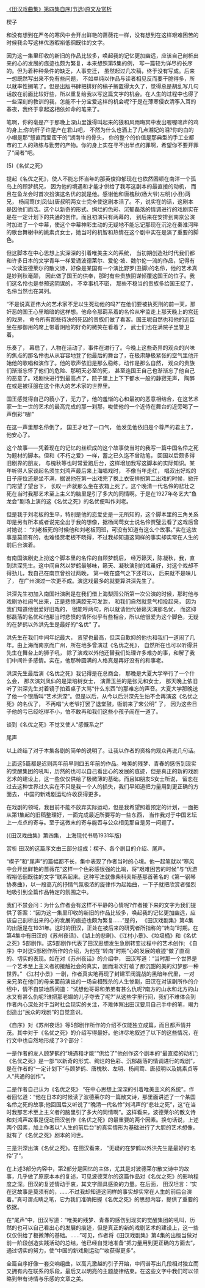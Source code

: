 [《田汉戏曲集》第四集自序(节选)原文及赏析](https://www.vrrw.net/wx/14316.html)

楔子

和没有想到在严冬的寒风中会开出鲜艳的蔷薇花一样，没有想到在这样艰难困苦的时候我会写这样优游暇裕低徊既往的文字。

因为这一集里印收的新旧的作品比较多，唤起我的记忆更加幽远，应该自己剖析出来的心的发展的痕迹也颇为繁复，本来想照第5集的例， 写一篇较为详尽的长序的。但为着种种条件的缺乏，人事变迁， 虽然起过几次稿，终于没有写成。后来一想既然写出来不免有些问题， 不如单纯以作品与读者相见反而要干脆得多，所以就率性搁笔了。但是出版书肆把排好的稿子搁置得太久了，觉得总是胡乱写几句话放在前面比较好些，所以重复给我以写这篇文字的机会。在人生的过程中也得了一些深刻的教训的我，怎能不十分宝爱这样的机会呢?于是在薄寒侵衣清筝入耳的春夜，我终于拿起这相依如命的笔来了。

笔啊，你的毫是产于那晚上深山里饿得叫起来的狼和风雨晦冥中发出喔喔啼声的鸡的身上;你的杆子许是产在君山吧， 不然为什么也洒上了几点湘妃的泪?你的白的小帽是那“戆直而爱蛮干的”湖南牛的骨头， 你的整个的价值是那典型的手工业都市的工人的熟练与勤劳的产物。你的身上实在寻不出半点的罪啊，希望你不要开罪了“闻者”吧。



(5)《名优之死》

提起《名优之死》，使人不能忘怀当年的那英俊抑郁现在也依然困顿在南洋一个孤岛上的顾梦鹤兄， 因为他的境遇和才能才供给了我写这剧本的最直接的动机， 而且在鱼龙会时首次扮演这名优的就是他。感谢他和唐槐秋(杨大爷)左明(小丑)两兄， 杨闻莺(刘凤仙)唐叔明两女士完全使这剧本活了。不，说实在的话，这剧本是因他们而活。这个以新奇的形式、绚烂的色彩、沉郁磊落的情调进行的戏剧实在是在一定计划下的共通的创作。而且初演只有两幕的， 到后来在安排到南京公演时加进了一个中幕，使这个中幕神彩生动的无疑地不能忘记那现在沉沦在秦淮河畔的歌台舞榭中的姚素贞女士，她当时的机智和热情在这个剧中实在是演了重要的脚色。

但这脚本在中心思想上实深深的引着唯美主义的系统， 当初期创造社时代我们都和许多日本的文学青年一样爱诵波德莱尔、爱伦·坡、魏尔伦一流的作品，记得有一次读波德莱尔的散文诗，好像是某国有一个演比野罗(丑脚)的名伶，他的艺术真是妙到秋毫颠， 因此做了国王的供奉，那时有些贵族阴谋倾覆这国王的位子。我们这名伶也是参预这阴谋的， 不幸事机不密， 那些不稳当的贵族多给国王捉了，名伶当然也在其列。

“不是说真正伟大的艺术家不足以生死动他的吗?”在他们要被执死刑的前一天，那奸恶的国王心里暗暗的这样想。他命令那羁系着的名伶从牢监走上那天晚上的宫廷的戏房， 命令所有那些待决的死囚的贵族们做了看客。国王呢自然也和他的近臣坐在那御用的席上带着阴险的好奇的微笑在看着了， 武士们也在满院子里警卫着。

乐奏了， 幕启了，人物在活动了，事件在进行了。今晚上这些奇异的观众的兴味的焦点的那名伶也从从容容地登了他最后的舞台了，在极肃静极紧张的空气里他开始他的歌唱和演作了。他的歌声依旧是那么稳练，动作是那么自然， 观众的贵族们渐渐忘怀了他们的危险、那明天必至的死， 甚至连国王自己也渐渐忘了他自己的恶意了。戏剧快进行到最高点了，院子里上上下下都水一般的静寂无声， 陶醉在或是被征服在这个伟大的艺术家的世界里。

国王感觉得自己的藐小了，无力了，他的羞惭的心和最初的恶意相结合，在这艺术家一生一世的艺术的最高完成的那一刹那，唆使他的一个近侍在舞台的近旁喝了一声倒彩“嗵!”

在这一声里那名伶倒了， 国王才吐了一口气， 他发见他依旧是个尊严的君主了， 他安心了。

这个故事——凭着现在的记忆的丝织成的这个故事使当时的我写一篇中国名伶之死为题材的脚本。但和《不朽之爱》一样，蓄之已久迄不曾动笔， 回国以后颇多得旧剧界的朋友， 与槐秋等也时常爱跑后台，这样增加我写这脚本的实际知识。某年听得人家谈起名须生刘鸿声最后来上海唱戏时， 不像当年走红， 唱双出好戏的日子座位还是坐不满，据说他在第一出戏完了换上衣安排扮第二出戏的时候，掀开门帘望了望台下， 长叹一声就那么坐在衣箱上死了。这个晚清一代名伶的悲壮之死在当时我那艺术至上主义的脑里是引了多大的同情啊。于是在1927年冬艺大“鱼龙会”剧场上演的这《名优之死》的名优便叫作刘老。

但是我于刘老板的生平，特别是他的恋爱史是一无所知的，这个脚本里的三角关系却是另有所本或者说完全出于我的想像，据杨闻莺女士说名伶贾璧云看了这戏后曾对她说： “刘老板死的时候他和刘老板同班，可没有知道有这么个故事。”实在这故事是莫须有的，也难怪贾老板不晓得，不过我却知道这同样的事实却实常在人生的前后台演着。

有南国演剧史上扮这个脚本里的名伶的自顾梦鹤后， 经万籁天，陈凝秋，我，直到洪深先生。这中间自然以梦鹤最够味，籁天、凝秋演别的戏虽好，对这个戏却不得劲儿，我自己在南京曾扮过两晚， 第一晚在盛气之下还可以， 后来就不是味儿了， 在广州演过一次更不成。演这戏最多的就要算洪深先生了。

洪深先生初加入南国社演剧是在我们借上海梨园公所第一次公演的时候，那时他与戏剧协社闹气出来，正是悲愤满腔无可发泄， 和我们自然就意气相投起来， 因为我们知道他很爱好旧戏的， 很能哼两句，所以就请他代替籁天演那名优， 而这抑郁磊落的名优和他那当时悲愤的情怀似乎有些相合，所以他很爱为这个脚色，无疑的在梦鹤以外洪先生是最好的“名优” 了。

洪先生在我们中间年纪最大， 资望也最高，但深自歉抑的他也和我们一道闹了几年。由上海而南京而广州，所在地多曾演过《名优之死》， 自然所在也可以听得洪先生在舞台上的狮子吼， 除了演戏以外他还替我们处理许多难办的事，和解了我们中间许多感情。实在，他那种圆满的人格真是再好没有的和事老。

洪深先生最后演《名优之死》我记得是在总商会， 那晚是大夏大学举行了一个什么会， 那次演刘凤仙的是梁培树女士， 演萧玉兰的是张元和女士， 那天晚上依旧听了洪深先生对着镜子拍着桌子大骂“什么东西”的那难忘的声音。大夏大学那晚送了他一个银盾叫“艺术洪深”。但是以后，从今以后洪深先生怕不会再演这《名优之死》的名优了， 不再唱“大老爷打罢了退堂鼓，衙前来了宋公明” 了， 因为这些日子他的亏已经吃得不小，怕不敢再和我们这些小孩子闹在一道了。

谈到《名优之死》不觉又使人“感慨系之!”

尾声

以上终结了对于本集各剧的简单的说明了。让我以作者的资格向观众再说几句话。

上面这5篇都是迟则两年前早则四五年前的作品。唯美的残梦、青春的感伤到现实的觉醒集团的吼叫，历然的也可以自己看出心的发展的痕迹，但是真正的新的戏剧艺术的建设上，这一些仅仅供给了极微薄的基础。而且如朋友S女士所说， 留恋在过去这种世界过久实在不只是我一个人的损失，我们早知道把力量用到更正确的方面去， 中国的新戏剧运动许收获得更多。

在戏剧的领域，我目前不能不放弃实际运动，但是我希望照着预定的计划，一面把从第1集起的旧稿整理好，一面完成最近所要写的一些东西， 当作我对于中国艺坛上一点点的寄与。至于这微末的寄与能否与公众相见那自是另一问题了。

(《田汉戏曲集》第四集， 上海现代书局1931年版)

赏析 田汉的这篇序文由三部分组成：楔子、各个剧目的介绍、尾声。

“楔子”和“尾声”的篇幅都不长，集中表现了作者当时的心境。他一起笔就以“寒风中会开出鲜艳的蔷薇花”这样一个色彩感很强的比喻，将“艰难困苦的时候”与“优游暇裕低徊既往的文字”联系起来。这种写法就像柴科夫斯基那首著名的《第一钢琴协奏曲》，以一段高亢的抒情气氛极浓的旋律作为起始曲，一下子就把欣赏者强烈地吸引到全篇作品特定的氛围之中。

我们不禁会问：为什么作者会有这样不平静的心情呢?作者接下来的文字为我们提供了答案：“因为这一集里印收的新旧的作品比较多，唤起我的记忆更加幽远，应该自己剖析出来的心的发展的痕迹也颇为繁复……”是的， 《田汉戏剧集》第4集的出版是在1931年。这时的田汉，正处在被后来的研究者所指称的“转向”时期。在第4集中有田汉的《苏州夜话》、《湖上的悲剧》、《江村小景》、《垃圾桶》和《名优之死》5部剧作。这5部剧作代表了田汉思想发生急剧转变过程中的艺术创作; 《自序》中对这5部剧作所作的介绍，为他在“转向”时期“心的发展的痕迹”做了直观的、切实的表现。如在对《苏州夜话》的介绍中， 田汉写道：“当时那一个世界是一个艺术至上主义者初接触社会的真实，固而渐次打破了那沉酣的美的幻梦那一种世界。” 《江村小景》一剧，作者真实地再现了封建军阀混战的黑暗年代里，一对亲兄弟在他们的母亲面前演出的一场自相残杀的人生惨剧，田汉在对该剧所作的介绍中，情不自禁地质问道：“试想他哥哥和弟弟有甚么仇呢?南方的山水和北方的山水又有甚么仇呢?谁把那老媪的儿子夺去了呢?”从这些字里行间，我们不难体会到作者内心深处对于当时社会现实的关注，不难体察出田汉要用自己手中的笔，竭力创造出“民众的戏剧”的自觉意识。

《自序》对《苏州夜话》等5部剧作所作的介绍不仅能独立成篇，而且都声情并茂。其中对于《名优之死》的介绍写得最好。他详尽地叙述了以下的这些情况，在行文中也自然地形成了3个部分：

一是作者的友人顾梦鹤的“境遇和才能”“供给了”他创作这个剧本的“最直接的动机”;《名优之死》是一部“以新奇的形式、绚烂的色彩、沉郁磊落的情调进行的戏剧”，是在作者的“一定计划下”与顾梦鹤、唐槐秋、左明、杨闻莺、唐叔明以及姚素贞等人“共通的创作”。

二是作者自己认为《名优之死》 “在中心思想上深深的引着唯美主义的系统”。作者回忆道：“他在日本的时候读了波德莱尔的一篇散文诗，那里面讲述了一个某国名伶之死的故事;他回国后又听说了“晚清一代名伶”刘鸿声的“悲壮之死”，这“在当时我那艺术至上主义者的脑里引了多大的同情啊”。这样看来，波德莱尔的散文诗和刘鸿声故事是促动田汉创作《名优之死》的最重要的两个因素。换句话说，上述两个因素，加上作者以“人生的前后台”的真实情形为基础进行了大胆的艺术想像，就有了《名优之死》剧本的问世。

三是洪深出演《名优之死》。在田汉看来， “无疑的在梦鹤以外洪先生是最好的‘名伶’了”。

在上述3部分内容中，第2部分是回忆的主体，尤其是对波德莱尔散文诗中的故事，几乎做了原原本本的复述，可见波德莱尔的这篇作品对《名优之死》的影响程度之深。田汉的复述情动于衷，其文字颇具感染的力量。在后面， 田汉坦言：“实在这故事是莫须有的，……不过我却知道这同样的事实却实常在人生的前后台演着。”真可谓点睛之笔，它为我们准确把握《名优之死》的思想内容，提供了重要的依据。

在“尾声”中，田汉写道：“唯美的残梦、青春的感伤到现实的觉醒集团的吼叫，历然的也可以自己看出心的发展的痕迹，但是真正的新的戏剧艺术的建设上，这一些仅仅供给了极微薄的基础。……”可见，作者将《田汉戏剧集》第4集的出版当做对前一阶段创造实践活动的总结，他已经自觉地准备“把力量用到更正确的方面去”，通过切实的努力，使“中国的新戏剧运动”“收获得更多”。

全篇自序好像一套交响组曲，以高亢激越的引子开始，中间谱写出几段相对独立而又拥有内在联系的乐段，最后又以明亮的主题旋律结束。在这些文字中我们可以领略到带有诗情与乐感的文章之美。

